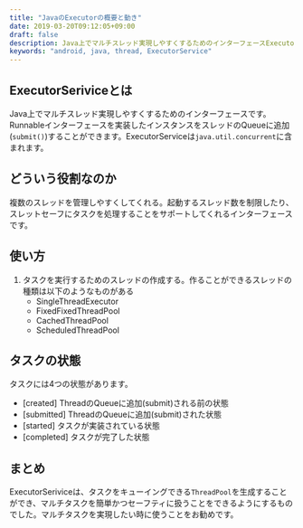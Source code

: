 ```yaml
---
title: "JavaのExecutorの概要と動き"
date: 2019-03-20T09:12:05+09:00
draft: false
description: Java上でマルチスレッド実現しやすくするためのインターフェースExecutorServiceの概要を簡単に解説して行きます。
keywords: "android, java, thread, ExecutorService"
---
```


## ExecutorSeriviceとは
Java上でマルチスレッド実現しやすくするためのインターフェースです。Runnableインターフェースを実装したインスタンスをスレッドのQueueに追加(`submit()`)することができます。ExecutorServiceは`java.util.concurrent`に含まれます。

<!--more-->

## どういう役割なのか
複数のスレッドを管理しやすくしてくれる。起動するスレッド数を制限したり、スレットセーフにタスクを処理することをサポートしてくれるインターフェースです。

## 使い方
1. タスクを実行するためのスレッドの作成する。作ることができるスレッドの種類は以下のようなものがある
    - SingleThreadExecutor
    - FixedFixedThreadPool
    - CachedThreadPool
    - ScheduledThreadPool

## タスクの状態
タスクには4つの状態があります。

- [created] ThreadのQueueに追加(submit)される前の状態
- [submitted] ThreadのQueueに追加(submit)された状態
- [started] タスクが実装されている状態
- [completed] タスクが完了した状態

## まとめ
ExecutorSeriviceは、タスクをキューイングできる`ThreadPool`を生成することができ、マルチタスクを簡単かつセーフティに扱うことをできるようにするものでした。マルチタスクを実現したい時に使うことをお勧めです。